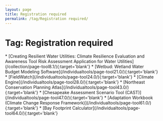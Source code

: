 ```yaml
---
layout: page
title: Registration required
permalink: /tag/Registration required/
---
```

<h1>Tag: Registration required</h1>
* [Creating Resilient Water Utilities: Climate Resilience Evaluation and Awareness Tool Risk Assessment Application for Water Utilities](/collection/page-tool8.1/){:target='blank'}
* [Wetbud: Wetland Water Budget Modeling Software](/individualtools/page-tool21.0/){:target='blank'}
* [FieldWatch](/individualtools/page-tool24.0/){:target='blank'}
* [Climate Engine](/individualtools/page-tool28.0/){:target='blank'}
* [Northeast Conservation Planning Atlas](/individualtools/page-tool43.0/){:target='blank'}
* [Chesapeake Assessment Scenario Tool (CAST)](/individualtools/page-tool47.0/){:target='blank'}
* [Adaptation Workbook (Climate Change Response Framework)](/individualtools/page-tool61.0/){:target='blank'}
* [Bay Footprint Calculator](/individualtools/page-tool64.0/){:target='blank'}
